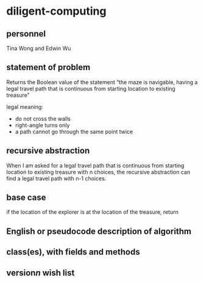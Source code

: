 # diligent-computing

## personnel
Tina Wong and Edwin Wu

## statement of problem
Returns the Boolean value of the statement “the maze is navigable, having a legal
travel path that is continuous from starting location to existing treasure”

legal meaning:
- do not cross the walls
- right-angle turns only
- a path cannot go through the same point twice

## recursive abstraction
When I am asked for a legal travel path that is continuous from starting location to existing treasure with n choices, the recursive abstraction can find a legal travel path with n-1 choices.

## base case
if the location of the explorer is at the location of the treasure, return

## English or pseudocode description of algorithm

## class(es), with fields and methods

## version*n* wish list